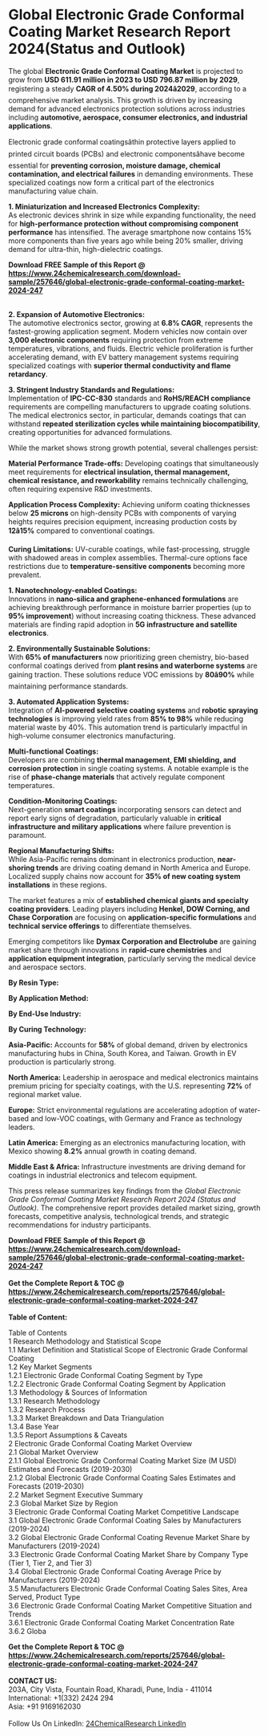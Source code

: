 <h1>Global Electronic Grade Conformal Coating Market Research Report 2024(Status and Outlook)</h1><p>The global <strong>Electronic Grade Conformal Coating Market</strong> is projected to grow from <strong>USD 611.91 million in 2023 to USD 796.87 million by 2029</strong>, registering a steady <strong>CAGR of 4.50% during 2024â2029</strong>, according to a comprehensive market analysis. This growth is driven by increasing demand for advanced electronics protection solutions across industries including <strong>automotive, aerospace, consumer electronics, and industrial applications</strong>.</p><p>Electronic grade conformal coatingsâthin protective layers applied to printed circuit boards (PCBs) and electronic componentsâhave become essential for <strong>preventing corrosion, moisture damage, chemical contamination, and electrical failures</strong> in demanding environments. These specialized coatings now form a critical part of the electronics manufacturing value chain.</p><p><strong>1. Miniaturization and Increased Electronics Complexity:</strong><br>
As electronic devices shrink in size while expanding functionality, the need for <strong>high-performance protection without compromising component performance</strong> has intensified. The average smartphone now contains 15% more components than five years ago while being 20% smaller, driving demand for ultra-thin, high-dielectric coatings.</p><div><b>Download FREE Sample of this Report @ 
            <a href="https://www.24chemicalresearch.com/download-sample/257646/global-electronic-grade-conformal-coating-market-2024-247">
            https://www.24chemicalresearch.com/download-sample/257646/global-electronic-grade-conformal-coating-market-2024-247</a></b></div><br><p><strong>2. Expansion of Automotive Electronics:</strong><br>
The automotive electronics sector, growing at <strong>6.8% CAGR</strong>, represents the fastest-growing application segment. Modern vehicles now contain over <strong>3,000 electronic components</strong> requiring protection from extreme temperatures, vibrations, and fluids. Electric vehicle proliferation is further accelerating demand, with EV battery management systems requiring specialized coatings with <strong>superior thermal conductivity and flame retardancy</strong>.</p><p><strong>3. Stringent Industry Standards and Regulations:</strong><br>
Implementation of <strong>IPC-CC-830</strong> standards and <strong>RoHS/REACH compliance</strong> requirements are compelling manufacturers to upgrade coating solutions. The medical electronics sector, in particular, demands coatings that can withstand <strong>repeated sterilization cycles while maintaining biocompatibility</strong>, creating opportunities for advanced formulations.</p><p>While the market shows strong growth potential, several challenges persist:</p><p><strong>Material Performance Trade-offs:</strong> Developing coatings that simultaneously meet requirements for <strong>electrical insulation, thermal management, chemical resistance, and reworkability</strong> remains technically challenging, often requiring expensive R&amp;D investments.</p><p><strong>Application Process Complexity:</strong> Achieving uniform coating thicknesses below <strong>25 microns</strong> on high-density PCBs with components of varying heights requires precision equipment, increasing production costs by <strong>12â15%</strong> compared to conventional coatings.</p><p><strong>Curing Limitations:</strong> UV-curable coatings, while fast-processing, struggle with shadowed areas in complex assemblies. Thermal-cure options face restrictions due to <strong>temperature-sensitive components</strong> becoming more prevalent.</p><p><strong>1. Nanotechnology-enabled Coatings:</strong><br>
Innovations in <strong>nano-silica and graphene-enhanced formulations</strong> are achieving breakthrough performance in moisture barrier properties (up to <strong>95% improvement</strong>) without increasing coating thickness. These advanced materials are finding rapid adoption in <strong>5G infrastructure and satellite electronics</strong>.</p><p><strong>2. Environmentally Sustainable Solutions:</strong><br>
With <strong>65% of manufacturers</strong> now prioritizing green chemistry, bio-based conformal coatings derived from <strong>plant resins and waterborne systems</strong> are gaining traction. These solutions reduce VOC emissions by <strong>80â90%</strong> while maintaining performance standards.</p><p><strong>3. Automated Application Systems:</strong><br>
Integration of <strong>AI-powered selective coating systems</strong> and <strong>robotic spraying technologies</strong> is improving yield rates from <strong>85% to 98%</strong> while reducing material waste by 40%. This automation trend is particularly impactful in high-volume consumer electronics manufacturing.</p><p><strong>Multi-functional Coatings:</strong><br>
	Developers are combining <strong>thermal management, EMI shielding, and corrosion protection</strong> in single coating systems. A notable example is the rise of <strong>phase-change materials</strong> that actively regulate component temperatures.</p><p><strong>Condition-Monitoring Coatings:</strong><br>
	Next-generation <strong>smart coatings</strong> incorporating sensors can detect and report early signs of degradation, particularly valuable in <strong>critical infrastructure and military applications</strong> where failure prevention is paramount.</p><p><strong>Regional Manufacturing Shifts:</strong><br>
	While Asia-Pacific remains dominant in electronics production, <strong>near-shoring trends</strong> are driving coating demand in North America and Europe. Localized supply chains now account for <strong>35% of new coating system installations</strong> in these regions.</p><p>The market features a mix of <strong>established chemical giants and specialty coating providers</strong>. Leading players including <strong>Henkel, DOW Corning, and Chase Corporation</strong> are focusing on <strong>application-specific formulations</strong> and <strong>technical service offerings</strong> to differentiate themselves.</p><p>Emerging competitors like <strong>Dymax Corporation and Electrolube</strong> are gaining market share through innovations in <strong>rapid-cure chemistries</strong> and <strong>application equipment integration</strong>, particularly serving the medical device and aerospace sectors.</p><p><strong>By Resin Type:</strong></p><p><strong>By Application Method:</strong></p><p><strong>By End-Use Industry:</strong></p><p><strong>By Curing Technology:</strong></p><p><strong>Asia-Pacific:</strong> Accounts for <strong>58%</strong> of global demand, driven by electronics manufacturing hubs in China, South Korea, and Taiwan. Growth in EV production is particularly strong.</p><p><strong>North America:</strong> Leadership in aerospace and medical electronics maintains premium pricing for specialty coatings, with the U.S. representing <strong>72%</strong> of regional market value.</p><p><strong>Europe:</strong> Strict environmental regulations are accelerating adoption of water-based and low-VOC coatings, with Germany and France as technology leaders.</p><p><strong>Latin America:</strong> Emerging as an electronics manufacturing location, with Mexico showing <strong>8.2%</strong> annual growth in coating demand.</p><p><strong>Middle East &amp; Africa:</strong> Infrastructure investments are driving demand for coatings in industrial electronics and telecom equipment.</p><p>This press release summarizes key findings from the <em>Global Electronic Grade Conformal Coating Market Research Report 2024 (Status and Outlook)</em>. The comprehensive report provides detailed market sizing, growth forecasts, competitive analysis, technological trends, and strategic recommendations for industry participants.</p><div><b>Download FREE Sample of this Report @ 
            <a href="https://www.24chemicalresearch.com/download-sample/257646/global-electronic-grade-conformal-coating-market-2024-247">
            https://www.24chemicalresearch.com/download-sample/257646/global-electronic-grade-conformal-coating-market-2024-247</a></b></div><br><div><b>Get the Complete Report & TOC @ 
            <a href="https://www.24chemicalresearch.com/reports/257646/global-electronic-grade-conformal-coating-market-2024-247">
            https://www.24chemicalresearch.com/reports/257646/global-electronic-grade-conformal-coating-market-2024-247</a></b></div><br>
            <b>Table of Content:</b><p>Table of Contents<br />
1 Research Methodology and Statistical Scope<br />
1.1 Market Definition and Statistical Scope of Electronic Grade Conformal Coating<br />
1.2 Key Market Segments<br />
1.2.1 Electronic Grade Conformal Coating Segment by Type<br />
1.2.2 Electronic Grade Conformal Coating Segment by Application<br />
1.3 Methodology & Sources of Information<br />
1.3.1 Research Methodology<br />
1.3.2 Research Process<br />
1.3.3 Market Breakdown and Data Triangulation<br />
1.3.4 Base Year<br />
1.3.5 Report Assumptions & Caveats<br />
2 Electronic Grade Conformal Coating Market Overview<br />
2.1 Global Market Overview<br />
2.1.1 Global Electronic Grade Conformal Coating Market Size (M USD) Estimates and Forecasts (2019-2030)<br />
2.1.2 Global Electronic Grade Conformal Coating Sales Estimates and Forecasts (2019-2030)<br />
2.2 Market Segment Executive Summary<br />
2.3 Global Market Size by Region<br />
3 Electronic Grade Conformal Coating Market Competitive Landscape<br />
3.1 Global Electronic Grade Conformal Coating Sales by Manufacturers (2019-2024)<br />
3.2 Global Electronic Grade Conformal Coating Revenue Market Share by Manufacturers (2019-2024)<br />
3.3 Electronic Grade Conformal Coating Market Share by Company Type (Tier 1, Tier 2, and Tier 3)<br />
3.4 Global Electronic Grade Conformal Coating Average Price by Manufacturers (2019-2024)<br />
3.5 Manufacturers Electronic Grade Conformal Coating Sales Sites, Area Served, Product Type<br />
3.6 Electronic Grade Conformal Coating Market Competitive Situation and Trends<br />
3.6.1 Electronic Grade Conformal Coating Market Concentration Rate<br />
3.6.2 Globa</p><div><b>Get the Complete Report & TOC @ 
            <a href="https://www.24chemicalresearch.com/reports/257646/global-electronic-grade-conformal-coating-market-2024-247">
            https://www.24chemicalresearch.com/reports/257646/global-electronic-grade-conformal-coating-market-2024-247</a></b></div><br><b>CONTACT US:</b><br>
            203A, City Vista, Fountain Road, Kharadi, Pune, India - 411014<br>
            International: +1(332) 2424 294<br>
            Asia: +91 9169162030 <br><br>
            Follow Us On LinkedIn: <a href="https://www.linkedin.com/company/24chemicalresearch/">24ChemicalResearch LinkedIn</a>